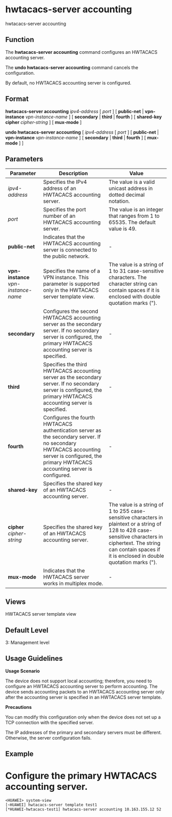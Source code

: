 hwtacacs-server accounting
==========================

hwtacacs-server accounting

Function
--------

The **hwtacacs-server accounting** command configures an HWTACACS accounting server.

The **undo hwtacacs-server accounting** command cancels the configuration.

By default, no HWTACACS accounting server is configured.



Format
------

**hwtacacs-server accounting** *ipv4-address* [ *port* ] [ **public-net** | **vpn-instance** *vpn-instance-name* ] [ **secondary** | **third** | **fourth** ] [ **shared-key** **cipher** *cipher-string* ] [ **mux-mode** ]

**undo hwtacacs-server accounting** [ *ipv4-address* [ *port* ] [ **public-net** | **vpn-instance** *vpn-instance-name* ] [ **secondary** | **third** | **fourth** ] [ **mux-mode** ] ]



Parameters
----------

| Parameter | Description | Value |
| --- | --- | --- |
| *ipv4-address* | Specifies the IPv4 address of an HWTACACS accounting server. | The value is a valid unicast address in dotted decimal notation. |
| *port* | Specifies the port number of an HWTACACS accounting server. | The value is an integer that ranges from 1 to 65535. The default value is 49. |
| **public-net** | Indicates that the HWTACACS accounting server is connected to the public network. | - |
| **vpn-instance** *vpn-instance-name* | Specifies the name of a VPN instance. This parameter is supported only in the HWTACACS server template view. | The value is a string of 1 to 31 case-sensitive characters. The character string can contain spaces if it is enclosed with double quotation marks ("). |
| **secondary** | Configures the second HWTACACS accounting server as the secondary server. If no secondary server is configured, the primary HWTACACS accounting server is specified. | - |
| **third** | Specifies the third HWTACACS accounting server as the secondary server. If no secondary server is configured, the primary HWTACACS accounting server is specified. | - |
| **fourth** | Configures the fourth HWTACACS authentication server as the secondary server. If no secondary HWTACACS accounting server is configured, the primary HWTACACS accounting server is configured. | - |
| **shared-key** | Specifies the shared key of an HWTACACS accounting server. | - |
| **cipher** *cipher-string* | Specifies the shared key of an HWTACACS accounting server. | The value is a string of 1 to 255 case-sensitive characters in plaintext or a string of 128 to 428 case-sensitive characters in ciphertext. The string can contain spaces if it is enclosed in double quotation marks ("). |
| **mux-mode** | Indicates that the HWTACACS server works in multiplex mode. | - |




Views
-----

HWTACACS server template view



Default Level
-------------

3: Management level



Usage Guidelines
----------------

**Usage Scenario**

The device does not support local accounting; therefore, you need to configure an HWTACACS accounting server to perform accounting. The device sends accounting packets to an HWTACACS accounting server only after the accounting server is specified in an HWTACACS server template.

**Precautions**

You can modify this configuration only when the device does not set up a TCP connection with the specified server.

The IP addresses of the primary and secondary servers must be different. Otherwise, the server configuration fails.

Example
-------

# Configure the primary HWTACACS accounting server.
```
<HUAWEI> system-view
[~HUAWEI] hwtacacs-server template test1
[*HUAWEI-hwtacacs-test1] hwtacacs-server accounting 10.163.155.12 52

```